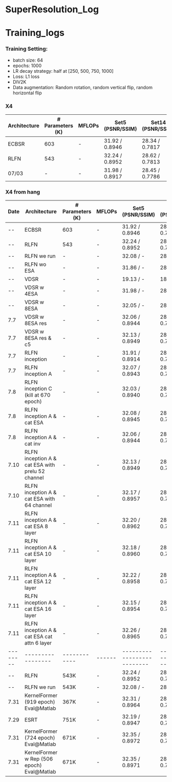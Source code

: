# SuperResolution_Log
 
# Training_logs

### Training Setting:

- batch size: 64
- epochs: 1000
- LR decay strategy: half at [250, 500, 750, 1000]
- Loss: L1 loss
- DIV2K
- Data augmentation: Random rotation, random vertical flip, random horizontal flip

### X4
| Architecture      | # Parameters (K) | MFLOPs | Set5 (PSNR/SSIM) | Set14 (PSNR/SSIM) | B100 (PSNR/SSIM) | Urban100 (PSNR/SSIM) |
| ----------------- | ------------ | ------ | -------------------------- | -------------------------- | -------------------------- | -------------------------- |
| ECBSR | 603 | - | 31.92 / 0.8946 | 28.34 / 0.7817 | 27.48 / 0.7393 | 25.81 / 0.7773 |
| RLFN | 543 | - | 32.24 / 0.8952 | 28.62 / 0.7813 | 27.60 / 0.7364 | 26.17 / 0.7877 |
| 07/03 | - | - | 31.98 / 0.8917 | 28.45 / 0.7786 | 27.50 / 0.7338 | 25.77 / 0.7756 |

### X4 from hang
| Date | Architecture      | # Parameters (K) | MFLOPs | Set5 (PSNR/SSIM) | Set14 (PSNR/SSIM) | B100 (PSNR/SSIM) | Urban100 (PSNR/SSIM) | Manga109 (PSNR/SSIM) |
| -------- | ----------------- | ------------ | ------ | -------------------------- | -------------------------- | -------------------------- | -------------------------- | -------------------------- |
| -- | ECBSR | 603 | - | 31.92 / 0.8946 | 28.34 / 0.7817 | 27.48 / 0.7393 | 25.81 / 0.7773 |
| -- | RLFN | 543 | - | 32.24 / 0.8952 | 28.62 / 0.7813 | 27.60 / 0.7364 | 26.17 / 0.7877 |
| -- | RLFN we run | - | - | 32.08 / - | 28.26 / - | 27.59 / - | 26.12 / - |
| -- | RLFN wo ESA | - | - | 31.86 / - | 28.19 / - | 27.54 / - | 25.85 / - |
| -- | VDSR | - | - | 19.13 / - | 18.85 / - | 20.40 / - | 17.66 / - |
| -- | VDSR w 4ESA | - | - | 31.98 / - | 28.19 / - | 27.55 / - | 25.96 / - |
| -- | VDSR w 8ESA | - | - | 32.05 / - | 28.23 / - | 27.58 / - | 26.01 / - |
| 7.7 | VDSR w 8ESA res  | - | - | 32.06 / 0.8944 | 28.26 / 0.7823 | 27.59 / 0.7370 | 26.06 / 0.7863 |
| 7.7 | VDSR w 8ESA res & c5| - | - | 32.13 / 0.8949 | 28.29 / 0.7828 | 27.60 / 0.7376 | 26.06 / 0.7867 |
| 7.7 | RLFN inception| - | - | 31.91 / 0.8914 | 28.11 / 0.7792 | 27.52 / 0.7345 | 25.88 / 0.7797 |
| 7.7 | RLFN inception A| - | - | 32.07 / 0.8943 | 28.28 / 0.7824 | 27.58 / 0.7371 | 26.05 / 0.7861 |
| 7.8 | RLFN inception C (kill at 670 epoch) | - | - | 32.03 / 0.8940 | 28.28 / 0.7828 | 27.57 / 0.7369 | 25.97 /  0.7840 |
| 7.8 | RLFN inception A & cat ESA  | - | - | 32.08  / 0.8945| 28.27 / 0.7826 | 27.60 / 0.7371 | 26.09 / 0.7867 |
| 7.8 | RLFN inception A & cat inv  | - | - | 32.06 / 0.8944 | 28.28 / 0.7826 | 27.59 / 0.7371 | 26.08 / 0.7866 |
| 7.10 | RLFN inception A & cat ESA with prelu 52 channel | - | - | 32.13 / 0.8949 | 28.28 / 0.7831 | 27.60 / 0.7375 | 26.11 / 0.7879 |
| 7.10 | RLFN inception A & cat ESA with 64 channel | - | - | 32.17 / 0.8957 | 28.29 / 0.7834 | 27.64 / 0.7379 | 26.16 /0.7889 |
| 7.11 | RLFN inception A & cat ESA 8 layer | - | - | 32.20 / 0.8962 | 28.31 / 0.7838 | 27.62 / 0.7383 | 26.19 / 0.7901 |
| 7.11 | RLFN inception A & cat ESA 10 layer| - | - | 32.18 / 0.8960 | 28.33 / 0.7842 | 27.63 / 0.7388 | 26.27 / 0.7925 |
| 7.11 | RLFN inception A & cat ESA 12 layer | - | - | 32.22 / 0.8958 | 28.37 / 0.7841 | 27.64 / 0.7386 |26.27 / 0.7920 |
| 7.11 | RLFN inception A & cat ESA 16 layer | - | - | 32.15 / 0.8954 | 28.32 / 0.7842 | 27.61 / 0.7383 | 26.14 / 0.7886 |
| 7.11 | RLFN inception A & cat ESA cat attn 6 layer | - | - | 32.26 / 0.8965 | 28.34 / 0.7840 | 27.64 / 0.7391 |26.25 / 0.7911|
| -------- | ----------------- | ------------ | ------ | -------------------------- | -------------------------- | -------------------------- | -------------------------- | -------------------------- |
| -- | RLFN | 543K | - | 32.24 / 0.8952 | 28.62 / 0.7813 | 27.60 / 0.7364 | 26.17 / 0.7877 |
| -- | RLFN we run | 543K | - | 32.08 / - | 28.26 / - | 27.59 / - | 26.12 / - |
| 7.31 | KernelFormer (919 epoch) Eval@Matlab| 367K | - | 32.31 / 0.8964 | 28.67 / 0.7832 | 27.63 / 0.7380 | 26.22 / 0.7899 | 30.60 / 0.9100 |
| 7.29 | ESRT | 751K | - | 32.19 / 0.8947 | 28.69 / 0.7833 | 27.69 / 0.7379 | 26.39 / 0.7962 | 30.75 / 0.9100 |
| 7.31 | KernelFormer (724 epoch) Eval@Matlab| 671K | - | 32.35 / 0.8972 | 28.78 / 0.7858 | 27.68 / 0.7400 | 26.39 / 0.7958 | 30.86 / 0.9136 |
| 7.31 | KernelFormer w Rep (506 epoch) Eval@Matlab| 671K | - | 32.35 / 0.8971 | 28.75 / 0.7849 | 27.67 / 0.7396 | 26.40 / 0.7960 | 30.83 / 0.9130 |
